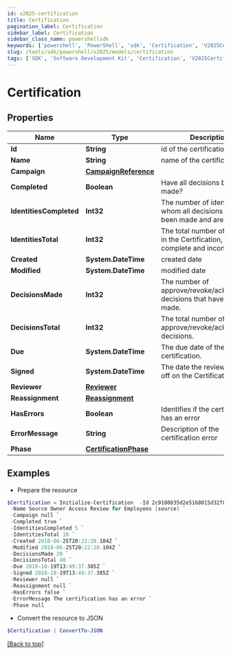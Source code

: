 ```yaml
---
id: v2025-certification
title: Certification
pagination_label: Certification
sidebar_label: Certification
sidebar_class_name: powershellsdk
keywords: ['powershell', 'PowerShell', 'sdk', 'Certification', 'V2025Certification'] 
slug: /tools/sdk/powershell/v2025/models/certification
tags: ['SDK', 'Software Development Kit', 'Certification', 'V2025Certification']
---
```



# Certification

## Properties

Name | Type | Description | Notes
------------ | ------------- | ------------- | -------------
**Id** | **String** | id of the certification | [optional] 
**Name** | **String** | name of the certification | [optional] 
**Campaign** | [**CampaignReference**](campaign-reference) |  | [optional] 
**Completed** | **Boolean** | Have all decisions been made? | [optional] 
**IdentitiesCompleted** | **Int32** | The number of identities for whom all decisions have been made and are complete. | [optional] 
**IdentitiesTotal** | **Int32** | The total number of identities in the Certification, both complete and incomplete. | [optional] 
**Created** | **System.DateTime** | created date | [optional] 
**Modified** | **System.DateTime** | modified date | [optional] 
**DecisionsMade** | **Int32** | The number of approve/revoke/acknowledge decisions that have been made. | [optional] 
**DecisionsTotal** | **Int32** | The total number of approve/revoke/acknowledge decisions. | [optional] 
**Due** | **System.DateTime** | The due date of the certification. | [optional] 
**Signed** | **System.DateTime** | The date the reviewer signed off on the Certification. | [optional] 
**Reviewer** | [**Reviewer**](reviewer) |  | [optional] 
**Reassignment** | [**Reassignment**](reassignment) |  | [optional] 
**HasErrors** | **Boolean** | Identifies if the certification has an error | [optional] 
**ErrorMessage** | **String** | Description of the certification error | [optional] 
**Phase** | [**CertificationPhase**](certification-phase) |  | [optional] 

## Examples

- Prepare the resource
```powershell
$Certification = Initialize-Certification  -Id 2c9180835d2e5168015d32f890ca1581 `
 -Name Source Owner Access Review for Employees [source] `
 -Campaign null `
 -Completed true `
 -IdentitiesCompleted 5 `
 -IdentitiesTotal 10 `
 -Created 2018-06-25T20:22:28.104Z `
 -Modified 2018-06-25T20:22:28.104Z `
 -DecisionsMade 20 `
 -DecisionsTotal 40 `
 -Due 2018-10-19T13:49:37.385Z `
 -Signed 2018-10-19T13:49:37.385Z `
 -Reviewer null `
 -Reassignment null `
 -HasErrors false `
 -ErrorMessage The certification has an error `
 -Phase null
```

- Convert the resource to JSON
```powershell
$Certification | ConvertTo-JSON
```


[[Back to top]](#) 

